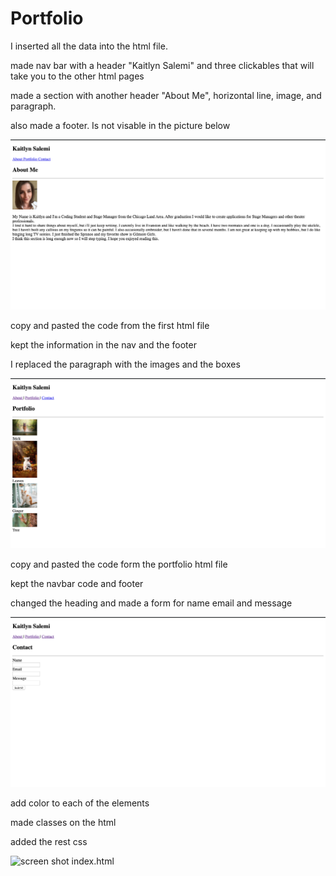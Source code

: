 # Portfolio

I inserted all the data into the html file.

made nav bar with a header "Kaitlyn Salemi" and three clickables that will take you to the other html pages

made a section with another header "About Me", horizontal line, image, and paragraph.

also made a footer. Is not visable in the picture below

![screen shot index.html](./README_images/screen_shot_indexhtml.png)



copy and pasted the code from the first html file

kept the information in the nav and the footer

I replaced the paragraph with the images and the boxes 

![screen shot index.html](./README_images/screen_shot_portfoliohtml.png)



copy and pasted the code form the portfolio html file 

kept the navbar code and footer

changed the heading and made a form for name email and message 

![screen shot index.html](./README_images/screen_shot_contacthtml.png)


add color to each of the elements

made classes on the html

added the rest css

![screen shot index.html](./README_images/screen_shot_colorscss.png)